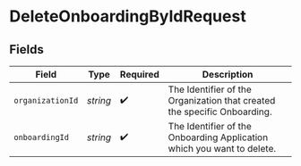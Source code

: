 # DeleteOnboardingByIdRequest


## Fields

| Field                                                                    | Type                                                                     | Required                                                                 | Description                                                              |
| ------------------------------------------------------------------------ | ------------------------------------------------------------------------ | ------------------------------------------------------------------------ | ------------------------------------------------------------------------ |
| `organizationId`                                                         | *string*                                                                 | :heavy_check_mark:                                                       | The Identifier of the Organization that created the specific Onboarding. |
| `onboardingId`                                                           | *string*                                                                 | :heavy_check_mark:                                                       | The Identifier of the Onboarding Application which you want to delete.   |